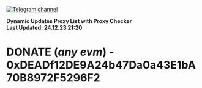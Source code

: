 [![Telegram channel](https://img.shields.io/endpoint?url=https://runkit.io/damiankrawczyk/telegram-badge/branches/master?url=https://t.me/n4z4v0d)](https://t.me/n4z4v0d) 

**Dynamic Updates Proxy List with Proxy Checker**  
**Last Updated: 24.12.23 21:20**

# DONATE (_any evm_) - 0xDEADf12DE9A24b47Da0a43E1bA70B8972F5296F2
